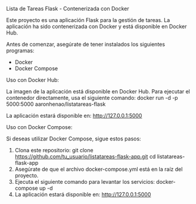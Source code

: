 Lista de Tareas Flask - Contenerizada con Docker

Este proyecto es una aplicación Flask para la gestión de tareas. La aplicación ha sido contenerizada con Docker y está disponible en Docker Hub.

Antes de comenzar, asegúrate de tener instalados los siguientes programas:
 - Docker
 - Docker Compose

Uso con Docker Hub:

La imagen de la aplicación está disponible en Docker Hub. Para ejecutar el contenedor directamente, usa el siguiente comando:
  docker run -d -p 5000:5000 aaronhenao/listatareas-flask

La aplicación estará disponible en: http://127.0.0.1:5000

Uso con Docker Compose:

Si deseas utilizar Docker Compose, sigue estos pasos:
  1. Clona este repositorio: git clone https://github.com/tu_usuario/listatareas-flask-app.git
    cd listatareas-flask-app
  2. Asegúrate de que el archivo docker-compose.yml está en la raíz del proyecto.
  3. Ejecuta el siguiente comando para levantar los servicios:
      docker-compose up -d
  4. La aplicación estará disponible en: http://127.0.0.1:5000




